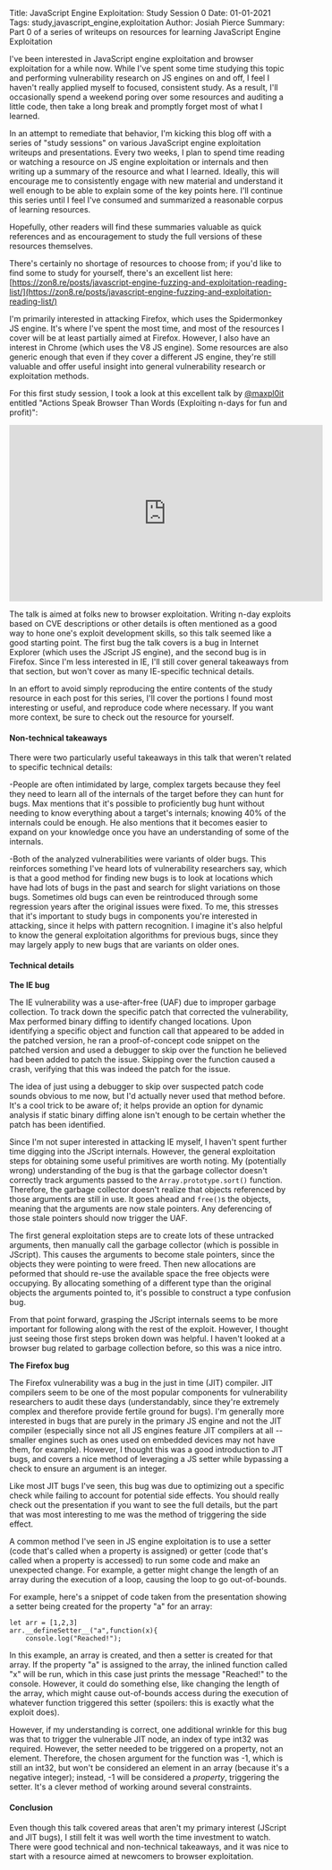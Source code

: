 Title: JavaScript Engine Exploitation: Study Session 0
Date: 01-01-2021
Tags: study,javascript_engine,exploitation
Author: Josiah Pierce
Summary: Part 0 of a series of writeups on resources for learning JavaScript Engine Exploitation

I've been interested in JavaScript engine exploitation and browser exploitation for a while now. While I've spent some time studying this topic and performing vulnerability research on JS engines on and off, I feel I haven't really applied myself to focused, consistent study. As a result, I'll occasionally spend a weekend  poring over some resources and auditing a little code, then take a long break and promptly forget most of what I learned. 

In an attempt to remediate that behavior, I'm kicking this blog off with a series of "study sessions" on various JavaScript engine exploitation writeups and presentations. Every two weeks, I plan to spend time reading or watching a resource on JS engine exploitation or internals and then writing up a summary of the resource and what I learned. Ideally, this will encourage me to consistently engage with new material and understand it well enough to be able to explain some of the key points here. I'll continue this series until I feel I've consumed and summarized a reasonable corpus of learning resources.

Hopefully, other readers will find these summaries valuable as quick references and as encouragement to study the full versions of these resources themselves.

There's certainly no shortage of resources to choose from; if you'd like to find some to study for yourself, there's an excellent list here:
[https://zon8.re/posts/javascript-engine-fuzzing-and-exploitation-reading-list/](https://zon8.re/posts/javascript-engine-fuzzing-and-exploitation-reading-list/)

I'm primarily interested in attacking Firefox, which uses the Spidermonkey JS engine. It's where I've spent the most time, and most of the resources I cover will be at least partially aimed at Firefox. However, I also have an interest in Chrome (which uses the V8 JS engine). Some resources are also generic enough that even if they cover a different JS engine, they're still valuable and offer useful insight into general vulnerability research or exploitation methods.

For this first study session, I took a look at this excellent talk by [@maxpl0it](https://twitter.com/maxpl0it) entitled "Actions Speak Browser Than Words (Exploiting n-days for fun and profit)":
<iframe width="560" height="315" src="https://www.youtube.com/embed/L7aiFKDg0Jk" frameborder="0" allow="accelerometer; autoplay; clipboard-write; encrypted-media; gyroscope; picture-in-picture" allowfullscreen></iframe>

The talk is aimed at folks new to browser exploitation. Writing n-day exploits based on CVE descriptions or other details is often mentioned as a good way to hone one's exploit development skills, so this talk seemed like a good starting point. The first bug the talk covers is a bug in Internet Explorer (which uses the JScript JS engine), and the second bug is in Firefox. Since I'm less interested in IE, I'll still cover general takeaways from that section, but won't cover as many IE-specific technical details.

In an effort to avoid simply reproducing the entire contents of the study resource in each post for this series, I'll cover the portions I found most interesting or useful, and reproduce code where necessary. If you want more context, be sure to check out the resource for yourself.

#### Non-technical takeaways

There were two particularly useful takeaways in this talk that weren't related to specific technical details:

-People are often intimidated by large, complex targets because they feel they need to learn all of the internals of the target before they can hunt for bugs. Max mentions that it's possible to proficiently bug hunt without needing to know everything about a target's internals; knowing 40% of the internals could be enough. He also mentions that it becomes easier to expand on your knowledge once you have an understanding of some of the internals. 

-Both of the analyzed vulnerabilities were variants of older bugs. This reinforces something I've heard lots of vulnerability researchers say, which is that a good method for finding new bugs is to look at locations which have had lots of bugs in the past and search for slight variations on those bugs. Sometimes old bugs can even be reintroduced through some regression years after the original issues were fixed. To me, this stresses that it's important to study bugs in components you're interested in attacking, since it helps with pattern recognition. I imagine it's also helpful to know the general exploitation algorithms for previous bugs, since they may largely apply to new bugs that are variants on older ones.

#### Technical details

**The IE bug**

The IE vulnerability was a use-after-free (UAF) due to improper garbage collection. To track down the specific patch that corrected the vulnerability, Max performed binary diffing to identify changed locations. Upon identifying a specific object and function call that appeared to be added in the patched version, he ran a proof-of-concept code snippet on the patched version and used a debugger to skip over the function he believed had been added to patch the issue. Skipping over the function caused a crash, verifying that this was indeed the patch for the issue.

The idea of just using a debugger to skip over suspected patch code sounds obvious to me now, but I'd actually never used that method before. It's a cool trick to be aware of; it helps provide an option for dynamic analysis if static binary diffing alone isn't enough to be certain whether the patch has been identified.

Since I'm not super interested in attacking IE myself, I haven't spent further time digging into the JScript internals. However, the general exploitation steps for obtaining some useful primitives are worth noting. My (potentially wrong) understanding of the bug is that the garbage collector doesn't correctly track arguments passed to the `Array.prototype.sort()` function. Therefore, the garbage collector doesn't realize that objects referenced by those arguments are still in use. It goes ahead and `free()`s the objects, meaning that the arguments are now stale pointers. Any deferencing of those stale pointers should now trigger the UAF.

The first general exploitation steps are to create lots of these untracked arguments, then manually call the garbage collector (which is possible in JScript). This causes the arguments to become stale pointers, since the objects they were pointing to were freed. Then new allocations are peformed that should re-use the available space the free objects were occupying. By allocating something of a different type than the original objects the arguments pointed to, it's possible to construct a type confusion bug.

From that point forward, grasping the JScript internals seems to be more important for following along with the rest of the exploit. However, I thought just seeing those first steps broken down was helpful. I haven't looked at a browser bug related to garbage collection before, so this was a nice intro.

**The Firefox bug**

The Firefox vulnerability was a bug in the just in time (JIT) compiler. JIT compilers seem to be one of the most popular components for vulnerability researchers to audit these days (understandably, since they're extremely complex and therefore provide fertile ground for bugs). I'm generally more interested in bugs that are purely in the primary JS engine and not the JIT compiler (especially since not all JS engines feature JIT compilers at all -- smaller engines such as ones used on embedded devices may not have them, for example). However, I thought this was a good introduction to JIT bugs, and covers a nice method of leveraging a JS setter while bypassing a check to ensure an argument is an integer.

Like most JIT bugs I've seen, this bug was due to optimizing out a specific check while failing to account for potential side effects. You should really check out the presentation if you want to see the full details, but the part that was most interesting to me was the method of triggering the side effect.

A common method I've seen in JS engine exploitation is to use a setter (code that's called when a property is assigned) or getter (code that's called when a property is accessed) to run some code and make an unexpected change. For example, a getter might change the length of an array during the execution of a loop, causing the loop to go out-of-bounds.

For example, here's a snippet of code taken from the presentation showing a setter being created for the property "a" for an array:

```
let arr = [1,2,3]
arr.__defineSetter__("a",function(x){
    console.log("Reached!");
```


In this example, an array is created, and then a setter is created for that array. If the property "a" is assigned to the array, the inlined function called "x" will be run, which in this case just prints the message "Reached!" to the console. However, it could do something else, like changing the length of the array, which might cause out-of-bounds access during the execution of whatever function triggered this setter (spoilers: this is exactly what the exploit does).

However, if my understanding is correct, one additional wrinkle for this bug was that to trigger the vulnerable JIT node, an index of type int32 was required. However, the setter needed to be triggered on a property, not an element. Therefore, the chosen argument for the function was -1, which is still an int32, but won't be considered an element in an array (because it's a negative integer); instead, -1 will be considered a *property*, triggering the setter. It's a clever method of working around several constraints.

#### Conclusion

Even though this talk covered areas that aren't my primary interest (JScript and JIT bugs), I still felt it was well worth the time investment to watch. There were good technical and non-technical takeaways, and it was nice to start with a resource aimed at newcomers to browser exploitation.

